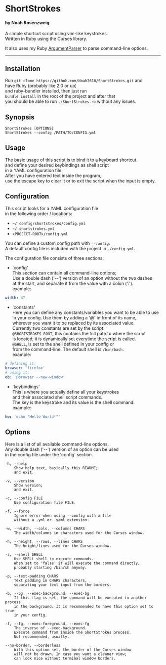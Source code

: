 # ShortStrokes
#### by Noah Rosenzweig

A simple shortcut script using vim-like keystrokes.  
Written in Ruby using the Curses library.  
  
It also uses my Ruby [ArgumentParser](https://github.com/Noah2610/ArgumentParser) to parse command-line options.

---

## Installation
Run `git clone https://github.com/Noah2610/ShortStrokes.git` and  
have Ruby (probably like 2.0 or up)  
and ruby-bundler installed, then just run  
`bundle install` in the root of the project and after that  
you should be able to run `./ShortStrokes.rb` without any issues.

## Synopsis
```
ShortStrokes [OPTIONS]
ShortStrokes --config /PATH/TO/CONFIG.yml
```

## Usage
The basic usage of this script is to bind it to a keyboard shortcut  
and define your desired keybindings as shell script  
in a YAML configuration file.  
After you have entered text inside the program,  
use the escape key to clear it or to exit the script when the input is empty.  

## Configuration
This script looks for a YAML configuration file  
in the following order / locations:
* `~/.config/shortstrokes/config.yml`
* `~/.shortstrokes.yml`
* `<PROJECT-ROOT>/config.yml`
  
You can define a custom config path with `--config`.  
A default config file is included with the project in `./config.yml`.  
  
The configuration file consists of three sections:
* 'config'  
		This section can contain all command-line options;  
		Use a double dash ('--') version of an option without the two dashes  
		at the start, and separate it from the value with a colon (':').  
		example:  
```yaml
width: 47
```
* 'constants'  
		Here you can define any constants/variables you want to be able to use  
		in your config. Use them by adding a '@' in front of its name,  
		wherever you want it to be replaced by its associated value.  
		Currently two constants are set by the script:  
		`@SHORTSTROKES_ROOT`, this contains the full path to where the script  
		is located; it is dynamically set everytime the script is called.  
		`@SHELL`, is set to the shell defined in your config or  
		from the command-line. The default shell is `/bin/bash`.  
		example:  
```yaml
# defining it:
browser: 'firefox'
# using it:
ob: '@browser --new-window'
```
* 'keybindings'  
		This is where you actually define all your keystrokes  
		and their associated shell script commands.  
		The key is the keystroke and its value is the shell command.  
		example:  
```yaml
hw: 'echo "Hello World!"'
```

## Options
Here is a list of all available command-line options.  
Any double dash ('--') version of an option can be used  
in the config file under the 'config' section.

```
-h, --help
	Show help text, basically this README;
	and exit.

-v, --version
	Show version;
	and exit.

-c, --config FILE
	Use configuration file FILE.

-f, --force
	Ignore error when using --config with a file
	without a .yml or .yaml extension.

-w, --width, --cols, --columns CHARS
	The width/columns in characters used for the Curses window.

-h, --height, --rows, --lines CHARS
	The height/lines used for the Curses window.

-s, --shell SHELL
	Use SHELL shell to execute commands.
	When set to 'false' it will execute the command directly,
	probably starting /bin/sh anyway.

-p, --text-padding CHARS
	Text padding in CHARS characters,
	separating your text input from the borders.

-b, --bg, --exec-background, --exec-bg
	If this flag is set, the command will be executed in another process
	in the background. It is recommended to have this option set to true
	in your config.

-f, --fg, --exec-foreground, --exec-fg
	The inverse of --exec-background.
	Execute command from inside the ShortStrokes process.
	Not recommended, usually.

--no-border, --borderless
	With this option set, the border of the Curses window
	will not be drawn. In case you want a cleaner view;
	can look nice without terminal window borders.
```

